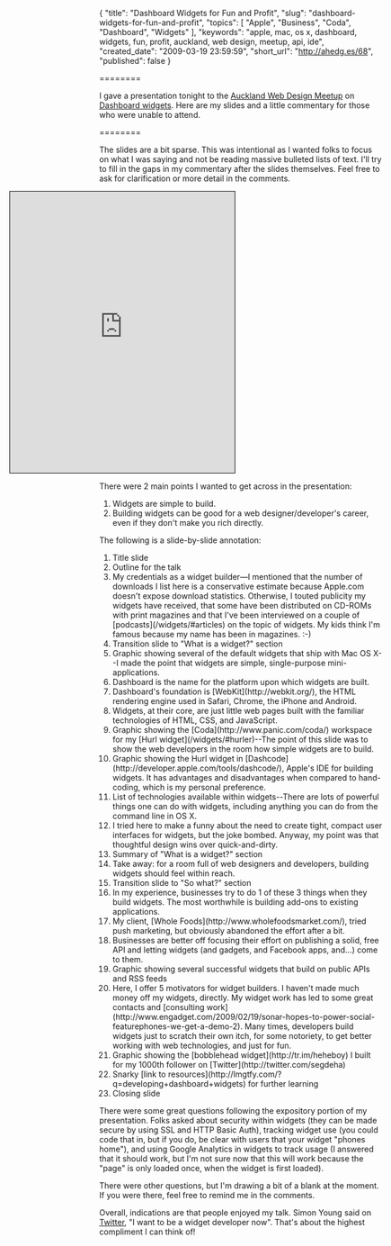 {
  "title": "Dashboard Widgets for Fun and Profit",
  "slug": "dashboard-widgets-for-fun-and-profit",
  "topics": [
    "Apple",
    "Business",
    "Coda",
    "Dashboard",
    "Widgets"
  ],
  "keywords": "apple, mac, os x, dashboard, widgets, fun, profit, auckland, web design, meetup, api, ide",
  "created_date": "2009-03-19 23:59:59",
  "short_url": "http://ahedg.es/68",
  "published": false
}

========

I gave a presentation tonight to the [Auckland Web Design Meetup](http://www.meetup.com/aucklandweb/) on [Dashboard widgets](http://www.apple.com/downloads/dashboard/). Here are my slides and a little commentary for those who were unable to attend.

========

The slides are a bit sparse. This was intentional as I wanted folks to focus on what I was saying and not be reading massive bulleted lists of text. I'll try to fill in the gaps in my commentary after the slides themselves. Feel free to ask for clarification or more detail in the comments.

<iframe width="400" height="500" src="http://280slides.com/Viewer/?user=17132&name=Dashboard%20widgets%20for%20fun%20%26%20profit" style="border: 1px solid black; margin: 0; padding: 0;margin-left: -160px;"></iframe>

There were 2 main points I wanted to get across in the presentation:

1. Widgets are simple to build.
2. Building widgets can be good for a web designer/developer's career, even if they don't make you rich directly.

The following is a slide-by-slide annotation:

<ol>
  <li>Title slide</li>
  <li>Outline for the talk</li>
  <li>My credentials as a widget builder—I mentioned that the number of downloads I list here is a conservative estimate because Apple.com doesn't expose download statistics. Otherwise, I touted publicity my widgets have received, that some have been distributed on CD-ROMs with print magazines and that I've been interviewed on a couple of [podcasts](/widgets/#articles) on the topic of widgets. My kids think I'm famous because my name has been in magazines. :-)</li>
  <li>Transition slide to "What is a widget?" section</li>
  <li>Graphic showing several of the default widgets that ship with Mac OS X--I made the point that widgets are simple, single-purpose mini-applications.</li>
  <li>Dashboard is the name for the platform upon which widgets are built.</li>
  <li>Dashboard's foundation is [WebKit](http://webkit.org/), the HTML rendering engine used in Safari, Chrome, the iPhone and Android.</li>
  <li>Widgets, at their core, are just little web pages built with the familiar technologies of HTML, CSS, and JavaScript.</li>
  <li>Graphic showing the [Coda](http://www.panic.com/coda/) workspace for my [Hurl widget](/widgets/#hurler)--The point of this slide was to show the web developers in the room how simple widgets are to build.</li>
  <li>Graphic showing the Hurl widget in [Dashcode](http://developer.apple.com/tools/dashcode/), Apple's <span class="tooltip" title="Integrated Development Environment">IDE</span> for building widgets. It has advantages and disadvantages when compared to hand-coding, which is my personal preference.</li>
  <li>List of technologies available within widgets--There are lots of powerful things one can do with widgets, including anything you can do from the command line in OS X.</li>
  <li>I tried here to make a funny about the need to create tight, compact user interfaces for widgets, but the joke bombed. Anyway, my point was that thoughtful design wins over quick-and-dirty.</li>
  <li>Summary of "What is a widget?" section</li>
  <li>Take away: for a room full of web designers and developers, building widgets should feel within reach.</li>
  <li>Transition slide to "So what?" section</li>
  <li>In my experience, businesses try to do 1 of these 3 things when they build widgets. The most worthwhile is building add-ons to existing applications.</li>
  <li>My client, [Whole Foods](http://www.wholefoodsmarket.com/), tried push marketing, but obviously abandoned the effort after a bit.</li>
  <li>Businesses are better off focusing their effort on publishing a solid, free <span class="tooltip" title="Application Programming Interface">API</span> and letting widgets (and gadgets, and Facebook apps, and...) come to them.</li>
  <li>Graphic showing several successful widgets that build on public APIs and RSS feeds</li>
  <li>Here, I offer 5 motivators for widget builders. I haven't made much money off my widgets, directly. My widget work has led to some great contacts and [consulting work](http://www.engadget.com/2009/02/19/sonar-hopes-to-power-social-featurephones-we-get-a-demo-2). Many times, developers build widgets just to scratch their own itch, for some notoriety, to get better working with web technologies, and just for fun.</li>
  <li>Graphic showing the [bobblehead widget](http://tr.im/heheboy) I built for my 1000th follower on [Twitter](http://twitter.com/segdeha)</li>
  <li>Snarky [link to resources](http://lmgtfy.com/?q=developing+dashboard+widgets) for further learning</li>
  <li>Closing slide</li>
</ol>

There were some great questions following the expository portion of my presentation. Folks asked about security within widgets (they can be made secure by using SSL and HTTP Basic Auth), tracking widget use (you could code that in, but if you do, be clear with users that your widget "phones home"), and using Google Analytics in widgets to track usage (I answered that it should work, but I'm not sure now that this will work because the "page" is only loaded once, when the widget is first loaded).

There were other questions, but I'm drawing a bit of a blank at the moment. If you were there, feel free to remind me in the comments.

Overall, indications are that people enjoyed my talk. Simon Young said on [Twitter](http://twitter.com/audaciousgloop/status/1353607056), "I want to be a widget developer now". That's about the highest compliment I can think of!
